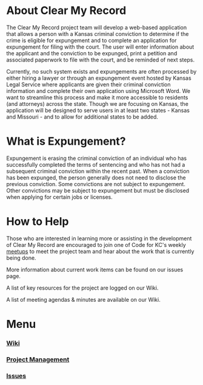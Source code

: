 # About Clear My Record

The Clear My Record project team will develop a web-based application that allows a person  with a Kansas criminal conviction to determine if the crime is eligible for expungement and to  complete an application for expungement for filing with the court. The user will enter  information about the applicant and the conviction to be expunged, print a petition and  associated paperwork to file with the court, and be reminded of next steps.  

Currently, no such system exists and expungements are often processed by either hiring a lawyer  or through an expungement event hosted by Kansas Legal Service where applicants are given  their criminal conviction information and complete their own application using Microsoft Word.  We want to streamline this process and make it more accessible to residents (and attorneys)  across the state. Though we are focusing on Kansas, the application will be designed to serve  users in at least two states - Kansas and Missouri - and to allow for additional states to be added.  

# What is Expungement? 

Expungement is erasing the criminal conviction of an individual who has successfully completed the terms of sentencing and who has not had a subsequent criminal conviction within the recent past. When a conviction has been expunged, the person generally does not need to disclose the previous conviction. Some convictions are not subject to expungement. Other convictions may be subject to expungement but must be disclosed when applying for certain jobs or licenses.

# How to Help
Those who are interested in learning more or assisting in the development of Clear My Record are encouraged to join one of Code for KC's weekly [meetups](https://www.meetup.com/KCBrigade/#:~:text=Code%20for%20KC%20is%20a,use%20technology%20for%20civic%20good.) to meet the project team and hear about the work that is currently being done.

More information about current work items can be found on our issues page.

A list of key resources for the project are logged on our Wiki.

A list of meeting agendas & minutes are available on our Wiki. 

# Menu

### [Wiki](https://github.com/codeforkansascity/KS-CMR/wiki)

### [Project Management](https://github.com/codeforkansascity/KS-CMR/projects?type=beta)

### [Issues](https://github.com/codeforkansascity/KS-CMR/issues)
